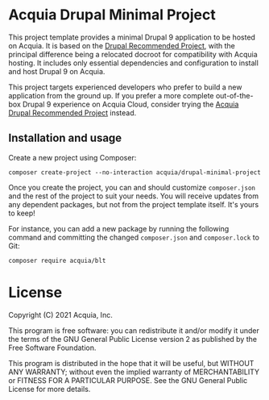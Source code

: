 Acquia Drupal Minimal Project
====

This project template provides a minimal Drupal 9 application to be hosted on Acquia. It is based on the [Drupal Recommended Project](https://github.com/drupal/recommended-project/tree/9.0.x), with the principal difference being a relocated docroot for compatibility with Acquia hosting. It includes only essential dependencies and configuration to install and host Drupal 9 on Acquia.

This project targets experienced developers who prefer to build a new application from the ground up. If you prefer a more complete out-of-the-box Drupal 9 experience on Acquia Cloud, consider trying the [Acquia Drupal Recommended Project](https://github.com/acquia/drupal-recommended-project) instead.

## Installation and usage

Create a new project using Composer:
```
composer create-project --no-interaction acquia/drupal-minimal-project
```

Once you create the project, you can and should customize `composer.json` and the rest of the project to suit your needs. You will receive updates from any dependent packages, but not from the project template itself. It's yours to keep!

For instance, you can add a new package by running the following command and committing the changed `composer.json` and `composer.lock` to Git:
```
composer require acquia/blt
```

# License

Copyright (C) 2021 Acquia, Inc.

This program is free software: you can redistribute it and/or modify it under the terms of the GNU General Public License version 2 as published by the Free Software Foundation.

This program is distributed in the hope that it will be useful, but WITHOUT ANY WARRANTY; without even the implied warranty of MERCHANTABILITY or FITNESS FOR A PARTICULAR PURPOSE.  See the GNU General Public License for more details.
